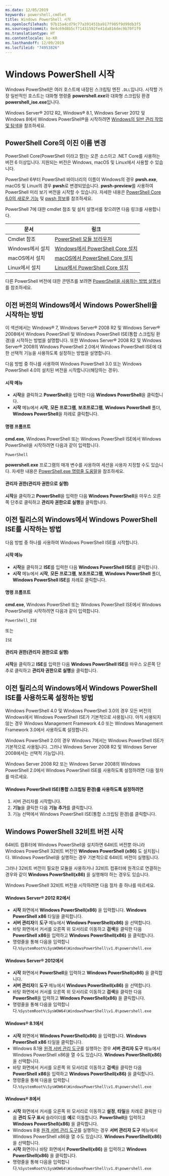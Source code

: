 ```yaml
---
ms.date: 12/05/2019
keywords: powershell,cmdlet
title: Windows PowerShell 시작
ms.openlocfilehash: 97b15a4cd79c77a391451ba917f985f9d99db3f5
ms.sourcegitcommit: 0e4c69d8b5cf71431592fe41da816dec9b70f1f9
ms.translationtype: HT
ms.contentlocale: ko-KR
ms.lasthandoff: 12/09/2019
ms.locfileid: "74953826"
---
```

# <a name="starting-windows-powershell"></a>Windows PowerShell 시작

Windows PowerShell은 여러 호스트에 내장된 스크립팅 엔진 `.DLL`입니다. 시작할 가장 일반적인 호스트는 대화형 명령줄 **powershell.exe**와 대화형 스크립팅 환경 **powershell_ise.exe**입니다.

Windows Server® 2012 R2, Windows® 8.1, Windows Server 2012 및 Windows 8에서 Windows PowerShell®을 시작하려면 [Windows의 일반 관리 작업 및 탐색](/previous-versions/windows/it-pro/windows-server-2012-R2-and-2012/hh831491(v=ws.11))을 참조하세요.

## <a name="powershell-core-has-renamed-binary"></a>PowerShell Core의 이진 이름 변경

PowerShell Core(PowerShell 이라고 함)는 오픈 소스이고 .NET Core를 사용하는 버전 6 이상입니다. 지원되는 버전은 Windows, macOS 및 Linux에서 사용할 수 있습니다.

PowerShell 6부터 PowerShell 바이너리의 이름이 Windows의 경우 **pwsh.exe**, macOS 및 Linux의 경우 **pwsh**로 변경되었습니다. **pwsh-preview**를 사용하여 PowerShell 미리 보기 버전을 시작할 수 있습니다. 자세한 내용은 [PowerShell Core 6.0의 새로운 기능](/powershell/scripting/whats-new/what-s-new-in-powershell-core-60#renamed-powershellexe-to-pwshexe) 및 [pwsh 정보](/powershell/module/microsoft.powershell.core/about/about_pwsh?view=powershell-7)를 참조하세요.

PowerShell 7에 대한 cmdlet 참조 및 설치 설명서를 찾으려면 다음 링크를 사용합니다.

| 문서 | 링크 |
| ----- | ----- |
| Cmdlet 참조 | [PowerShell 모듈 브라우저](/powershell/module/?view=powershell-7) |
| Windows에서 설치 | [Windows에서 PowerShell Core 설치](/powershell/scripting/install/installing-powershell-core-on-windows?view=powershell-7) |
 | macOS에서 설치 | [macOS에서 PowerShell Core 설치](/powershell/scripting/install/installing-powershell-core-on-macos?view=powershell-7) |
 | Linux에서 설치 | [Linux에서 PowerShell Core 설치](/powershell/scripting/install/installing-powershell-core-on-linux?view=powershell-7) |

다른 PowerShell 버전에 대한 콘텐츠를 보려면 [PowerShell을 사용하는 방법 설명서](../how-to-use-docs.md)를 참조하세요.

## <a name="how-to-start-windows-powershell-on-earlier-versions-of-windows"></a>이전 버전의 Windows에서 Windows PowerShell을 시작하는 방법

이 섹션에서는 Windows® 7, Windows Server® 2008 R2 및 Windows Server® 2008에서 Windows PowerShell 및 Windows PowerShell ISE(통합 스크립팅 환경)을 시작하는 방법을 설명합니다. 또한 Windows Server® 2008 R2 및 Windows Server® 2008의 Windows PowerShell 2.0에서 Windows PowerShell ISE에 대한 선택적 기능을 사용하도록 설정하는 방법을 설명합니다.

다음 방법 중 하나를 사용하여 Windows PowerShell 3.0 또는 Windows PowerShell 4.0의 설치된 버전을 시작합니다(해당하는 경우).

#### <a name="from-the-start-menu"></a>시작 메뉴

- **시작**을 클릭하고 **PowerShell**을 입력한 다음 **Windows PowerShell**을 클릭합니다.
- **시작** 메뉴에서 **시작**, **모든 프로그램**, **보조프로그램**, **Windows PowerShell** 폴더, **Windows PowerShell**을 차례로 클릭합니다.

#### <a name="at-the-command-prompt"></a>명령 프롬프트

**cmd.exe**, Windows PowerShell 또는 Windows PowerShell ISE에서 Windows PowerShell을 시작하려면 다음과 같이 입력합니다.

```
PowerShell
```

**powershell.exe** 프로그램의 매개 변수를 사용하여 세션을 사용자 지정할 수도 있습니다. 자세한 내용은 [PowerShell.exe 명령줄 도움말](../core-powershell/console/PowerShell.exe-Command-Line-Help.md)을 참조하세요.

#### <a name="with-administrative-privileges-run-as-administrator"></a>관리자 권한(관리자 권한으로 실행)

**시작**을 클릭하고 **PowerShell**을 입력한 다음 **Windows PowerShell**을 마우스 오른쪽 단추로 클릭하고 **관리자 권한으로 실행**을 클릭합니다.

## <a name="how-to-start-windows-powershell-ise-on-earlier-releases-of-windows"></a>이전 릴리스의 Windows에서 Windows PowerShell ISE를 시작하는 방법

다음 방법 중 하나를 사용하여 Windows PowerShell ISE를 시작합니다.

#### <a name="from-the-start-menu"></a>시작 메뉴

- **시작**을 클릭하고 **ISE**를 입력한 다음 **Windows PowerShell ISE**를 클릭합니다.
- **시작** 메뉴에서 **시작**, **모든 프로그램**, **보조프로그램**, **Windows PowerShell** 폴더, **Windows PowerShell ISE**를 차례로 클릭합니다.

#### <a name="at-the-command-prompt"></a>명령 프롬프트

**cmd.exe**, Windows PowerShell 또는 Windows PowerShell ISE에서 Windows PowerShell을 시작하려면 다음과 같이 입력합니다.

```
PowerShell_ISE
```

또는

```
ISE
```

#### <a name="with-administrative-privileges-run-as-administrator"></a>관리자 권한(관리자 권한으로 실행)

**시작**을 클릭하고 **ISE**를 입력한 다음 **Windows PowerShell ISE**를 마우스 오른쪽 단추로 클릭하고 **관리자 권한으로 실행**을 클릭합니다.

## <a name="how-to-enable-windows-powershell-ise-on-earlier-releases-of-windows"></a>이전 릴리스의 Windows에서 Windows PowerShell ISE를 사용하도록 설정하는 방법

Windows PowerShell 4.0 및 Windows PowerShell 3.0의 경우 모든 버전의 Windows에서 Windows PowerShell ISE가 기본적으로 사용됩니다. 아직 사용되지 않는 경우 Windows Management Framework 4.0 또는 Windows Management Framework 3.0에서 사용하도록 설정합니다.

Windows PowerShell 2.0의 경우 Windows 7에서는 Windows PowerShell ISE가 기본적으로 사용됩니다. 그러나 Windows Server 2008 R2 및 Windows Server 2008에서는 선택적 기능입니다.

Windows Server 2008 R2 또는 Windows Server 2008의 Windows PowerShell 2.0에서 Windows PowerShell ISE를 사용하도록 설정하려면 다음 절차를 따르세요.

#### <a name="to-enable-windows-powershell-integrated-scripting-environment-ise"></a>Windows PowerShell ISE(통합 스크립팅 환경)를 사용하도록 설정하려면

1. 서버 관리자를 시작합니다.
2. **기능**을 클릭한 다음 **기능 추가**를 클릭합니다.
3. 기능 선택에서 Windows PowerShell ISE(통합 스크립팅 환경)를 클릭합니다.

## <a name="starting-the-32-bit-version-of-windows-powershell"></a>Windows PowerShell 32비트 버전 시작

64비트 컴퓨터에 Windows PowerShell을 설치하면 64비트 버전뿐 아니라 Windows PowerShell 32비트 버전인 **Windows PowerShell (x86)** 도 설치됩니다. Windows PowerShell을 실행하는 경우 기본적으로 64비트 버전이 실행됩니다.

그러나 32비트 버전이 필요한 모듈을 사용하거나 32비트 컴퓨터에 원격으로 연결하는 경우와 같이 **Windows PowerShell(x86)** 을 실행해야 하는 경우도 있습니다.

Windows PowerShell 32비트 버전을 시작하려면 다음 절차 중 하나를 따르세요.

#### <a name="in-windows-server-2012-r2"></a>Windows Server® 2012 R2에서

- **시작** 화면에서 **Windows PowerShell(x86)** 을 입력합니다. **Windows PowerShell x86** 타일을 클릭합니다.
- **서버 관리자**의 **도구** 메뉴에서 **Windows PowerShell(x86)** 을 선택합니다.
- 바탕 화면에서 커서를 오른쪽 위 모서리로 이동하고 **검색**을 클릭한 다음 **PowerShell x86**을 입력하고 **Windows PowerShell(x86)** 을 클릭합니다.
- 명령줄을 통해 다음을 입력합니다.`%SystemRoot%\SysWOW64\WindowsPowerShell\v1.0\powershell.exe`

#### <a name="in-windows-server-2012"></a>Windows Server® 2012에서

- **시작** 화면에서 **PowerShell**을 입력하고 **Windows PowerShell(x86)** 을 클릭합니다.
- **서버 관리자**의 **도구** 메뉴에서 **Windows PowerShell(x86)** 을 선택합니다.
- 바탕 화면에서 커서를 오른쪽 위 모서리로 이동하고 **검색**을 클릭한 다음 **PowerShell**을 입력하고 **Windows PowerShell(x86)** 을 클릭합니다.
- 명령줄을 통해 다음을 입력합니다.`%SystemRoot%\SysWOW64\WindowsPowerShell\v1.0\powershell.exe`

#### <a name="in-windows-81"></a>Windows® 8.1에서

- **시작** 화면에서 **Windows PowerShell(x86)** 을 입력합니다. **Windows PowerShell x86** 타일을 클릭합니다.
- Windows 8.1용 [원격 서버 관리 도구](https://go.microsoft.com/fwlink/?LinkID=304145)를 실행하는 경우 **서버 관리자 도구** 메뉴에서 Windows PowerShell x86을 열 수도 있습니다. **Windows PowerShell(x86)** 을 선택합니다.
- 바탕 화면에서 커서를 오른쪽 위 모서리로 이동하고 **검색**을 클릭한 다음 **PowerShell x86**을 입력하고 **Windows PowerShell(x86)** 을 클릭합니다.
- 명령줄을 통해 다음을 입력합니다.`%SystemRoot%\SysWOW64\WindowsPowerShell\v1.0\powershell.exe`

#### <a name="in-windows-8"></a>Windows® 8에서

- **시작** 화면에서 커서를 오른쪽 위 모서리로 이동하고 **설정**, **타일**을 차례로 클릭한 다음 **관리 도구 표시** 슬라이더를 **예**로 이동합니다. **PowerShell**을 입력하고 **Windows PowerShell(x86)** 을 클릭합니다.
- Windows 8용 [원격 서버 관리 도구](https://www.microsoft.com/download/details.aspx?id=28972)를 실행하는 경우 **서버 관리자 도구** 메뉴에서 Windows PowerShell x86을 열 수도 있습니다. **Windows PowerShell(x86)** 을 선택합니다.
- **시작** 화면이나 바탕 화면에서 **PowerShell(x86)** 을 입력하고 **Windows PowerShell(x86)** 을 클릭합니다.
- 명령줄을 통해 다음을 입력합니다.`%SystemRoot%\SysWOW64\WindowsPowerShell\v1.0\powershell.exe`
